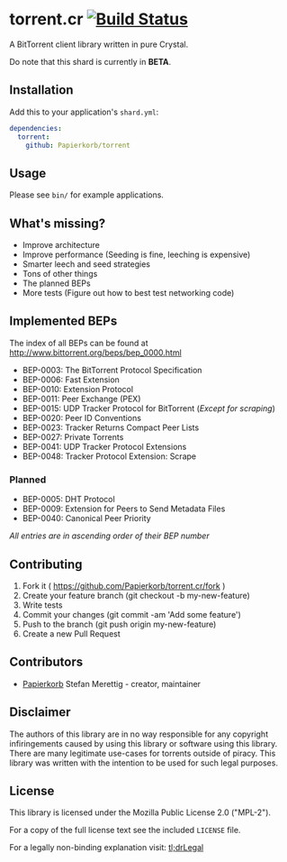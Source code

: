 # torrent.cr [![Build Status](https://travis-ci.org/Papierkorb/torrent.svg?branch=master)](https://travis-ci.org/Papierkorb/torrent)

A BitTorrent client library written in pure Crystal.

Do note that this shard is currently in **BETA**.

## Installation

Add this to your application's `shard.yml`:

```yaml
dependencies:
  torrent:
    github: Papierkorb/torrent
```

## Usage

Please see `bin/` for example applications.

## What's missing?

* Improve architecture
* Improve performance (Seeding is fine, leeching is expensive)
* Smarter leech and seed strategies
* Tons of other things
* The planned BEPs
* More tests (Figure out how to best test networking code)

## Implemented BEPs

The index of all BEPs can be found at http://www.bittorrent.org/beps/bep_0000.html

* BEP-0003: The BitTorrent Protocol Specification
* BEP-0006: Fast Extension
* BEP-0010: Extension Protocol
* BEP-0011: Peer Exchange (PEX)
* BEP-0015: UDP Tracker Protocol for BitTorrent (*Except for scraping*)
* BEP-0020: Peer ID Conventions
* BEP-0023: Tracker Returns Compact Peer Lists
* BEP-0027: Private Torrents
* BEP-0041: UDP Tracker Protocol Extensions
* BEP-0048: Tracker Protocol Extension: Scrape

### Planned

* BEP-0005: DHT Protocol
* BEP-0009: Extension for Peers to Send Metadata Files
* BEP-0040: Canonical Peer Priority

*All entries are in ascending order of their BEP number*

## Contributing

1. Fork it ( https://github.com/Papierkorb/torrent.cr/fork )
2. Create your feature branch (git checkout -b my-new-feature)
3. Write tests
4. Commit your changes (git commit -am 'Add some feature')
5. Push to the branch (git push origin my-new-feature)
6. Create a new Pull Request

## Contributors

- [Papierkorb](https://github.com/Papierkorb) Stefan Merettig - creator, maintainer

## Disclaimer

The authors of this library are in no way responsible for any copyright
infiringements caused by using this library or software using this library.
There are many legitimate use-cases for torrents outside of piracy. This library
was written with the intention to be used for such legal purposes.

## License

This library is licensed under the Mozilla Public License 2.0 ("MPL-2").

For a copy of the full license text see the included `LICENSE` file.

For a legally non-binding explanation visit:
[tl;drLegal](https://tldrlegal.com/license/mozilla-public-license-2.0-%28mpl-2%29)
